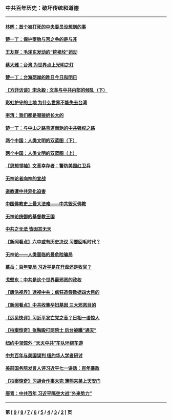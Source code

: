 ### 中共百年历史：破坏传统和道德
---
#### [林辉：首个被打死的中央委员没想到的事](../../pages/nf1176114/n13987400.md?06090430) 
#### [楚一丁：保护堕胎与否之争的是与非](../../pages/nf1176114/n13815642.md?06090430) 
#### [王友群：毛泽东发动的“挖祖坟”运动](../../pages/nf1176114/n13723639.md?06090430) 
#### [蔡大雅：台湾 为世界点上光明之灯](../../pages/nf1176114/n13531530.md?06090430) 
#### [楚一丁：台海两岸的昨日今日和明日](../../pages/nf1176114/n13531468.md?06090430) 
#### [【方菲访谈】宋永毅 : 文革与中共内部的倾轧（下）](../../pages/nf1176114/n13486836.md?06090430) 
#### [彩虹护守的土地 为什么世界不能失去台湾](../../pages/nf1176114/n13476849.md?06090430) 
#### [李清：我们都是喝狼奶长大的](../../pages/nf1176114/n13471478.md?06090430) 
#### [楚一丁：与中山之路背道而驰的中共强权之路](../../pages/nf1176114/n13437270.md?06090430) 
#### [两个中国：人类文明的双蓝图（下）](../../pages/nf1176114/n13423132.md?06090430) 
#### [两个中国：人类文明的双蓝图（上）](../../pages/nf1176114/n13422687.md?06090430) 
#### [【思想领袖】文革幸存者：警防美国红卫兵](../../pages/nf1176114/n13339289.md?06090430) 
#### [无神论者向神的宣战](../../pages/nf1176114/n13281535.md?06090430) 
#### [道教遭中共异化迫害](../../pages/nf1176114/n13281463.md?06090430) 
#### [中国佛教史上最大法难——中共毁灭佛教](../../pages/nf1176114/n13281397.md?06090430) 
#### [无神论统御的基督教王国](../../pages/nf1176114/n13281280.md?06090430) 
#### [中共之无法 皆因其无天](../../pages/nf1176114/n13281088.md?06090430) 
#### [【新闻看点】六中或有历史决议 习要回毛时代？](../../pages/nf1176114/n13222895.md?06090430) 
#### [无神论——人类面临的最危险骗局](../../pages/nf1176114/n13196137.md?06090430) 
#### [慕岳：百年变局 习近平是在开盘还是收官？](../../pages/nf1176114/n13206516.md?06090430) 
#### [戈壁东：中共是这个世界最邪恶的政权](../../pages/nf1176114/n13085641.md?06090430) 
#### [【唐浩视界】透视中共：疯狂造假数据四大目的](../../pages/nf1176114/n13080590.md?06090430) 
#### [【新闻看点】中共收集孕妇基因 三大邪恶目的](../../pages/nf1176114/n13077182.md?06090430) 
#### [【远见快评】习近平发亡党之音？日相一语惊人](../../pages/nf1176114/n13074809.md?06090430) 
#### [【拍案惊奇】张陶殴打两院士 后台被曝“通天”](../../pages/nf1176114/n13070496.md?06090430) 
#### [纽约中领馆外 “天灭中共”车队环绕车游](../../pages/nf1176114/n13070693.md?06090430) 
#### [中共百年与美国误判 纽约华人学者研讨](../../pages/nf1176114/n13067969.md?06090430) 
#### [美前国务院发言人评习近平七一讲话：百年暴政](../../pages/nf1176114/n13066986.md?06090430) 
#### [【拍案惊奇】习胡合作事未完 薄熙来弟上天安门](../../pages/nf1176114/n13065867.md?06090430) 
#### [唐青：中共百年 习近平隔空大战“外来势力”](../../pages/nf1176114/n13065976.md?06090430) 

---
#### 第 [ [9](./9.md?06090430) / [8](./8.md?06090430) / [7](./7.md?06090430) / [6](./6.md?06090430) / [5](./5.md?06090430) / [4](./4.md?06090430) / [3](./3.md?06090430) / [2](./2.md?06090430) ] 页
